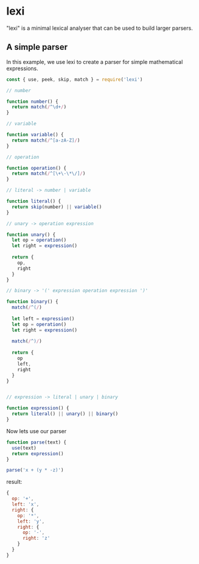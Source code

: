 # lexi

"lexi" is a minimal lexical analyser that can be used to build larger parsers.


## A simple parser

In this example, we use lexi to create a parser for simple mathematical expressions.

```js
const { use, peek, skip, match } = require('lexi')

// number

function number() {
  return match(/^\d+/)
}

// variable

function variable() {
  return match(/^[a-zA-Z]/)
}

// operation

function operation() {
  return match(/^[\+\-\*\/]/)
}

// literal -> number | variable

function literal() {
  return skip(number) || variable()
}

// unary -> operation expression

function unary() {
  let op = operation()
  let right = expression()
  
  return {
    op,
    right
  }
}

// binary -> '(' expression operation expression ')'

function binary() {
  match(/^(/)
  
  let left = expression()
  let op = operation()
  let right = expression()
  
  match(/^)/)
  
  return {
    op
    left,
    right
  }
}


// expression -> literal | unary | binary

function expression() {
  return literal() || unary() || binary()
}
```

Now lets use our parser

```js
function parse(text) {
  use(text)
  return expression()
}

parse('x + (y * -z)')
```

result:

```js
{
  op: '+',
  left: 'x',
  right: {
    op: '*',
    left: 'y',
    right: {
      op: '-',
      right: 'z'
    }
  }
}
```
